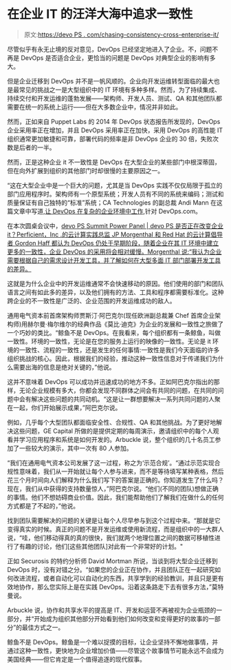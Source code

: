 # 在企业 IT 的汪洋大海中追求一致性

> 原文:[https://devo PS . com/chasing-consistency-cross-enterprise-it/](https://devops.com/chasing-consistency-across-enterprise-it/)

尽管似乎有永无止境的反对意见，DevOps 已经坚定地进入了企业。不，问题不再是 DevOps 是否适合企业，更恰当的问题是 DevOps 对典型企业的影响有多大。

但是企业迁移到 DevOps 并不是一帆风顺的。企业向开发运维转型面临的最大也是最常见的挑战之一是大型组织中的 IT 环境有多种多样。然而，为了持续集成、持续交付和开发运维的蓬勃发展——架构师、开发人员、测试、QA 和其他团队都需要在统一的系统上运行——但在大多数企业中，情况并非如此。

然而，正如来自 Puppet Labs 的 2014 年 DevOps 状态报告所发现的，DevOps 企业采用率正在增加，并且 DevOps 采用率正在加快，采用 DevOps 的高性能 IT 组织通常更加敏捷和可靠，部署代码的频率是非 DevOps 企业的 30 倍，失败次数是后者的一半。

然而，正是这种企业 it 不一致性是 DevOps 在大型企业的某些部门中根深蒂固，但在向外扩展到组织的其他部门时却很慢的主要原因之一。

“这在大型企业中是一个巨大的问题，尤其是当 DevOps 实践不仅仅局限于孤立的部门应用程序时。架构师有一个原型系统；开发人员有不同的系统来编码；测试和质量保证有自己独特的“标准”系统；CA Technologies 的副总裁 Andi Mann 在这篇文章中写道,[让 DevOps 在复杂的企业环境中工作](https://devops.com/blogs/making-devops-work-complex-enterprise-environments/),针对 DevOps.com。

在本次圆桌会议中，[devo PS Summit Power Panel | devo PS 是否正在改变企业 it？Perficient，Inc .的云计算实践总监 JP Morgenthal 和 Red Hat 的云计算倡导者 Gordon Haff 都认为 DevOps 仍处于早期阶段，随着企业在其 IT 环境中建立更多的一致性，企业 DevOps 的采用将会相对缓慢。Morgenthal 说:“我认为企业需要根据自己的需求设计开发工具，并了解如何在大型多面 IT 部门部署开发工具的差异。](https://youtu.be/igjp1dwp01a)

这就是为什么企业中的开发运维通常不会快速移动的原因。他们使用的部门和团队语言之间有如此多的差异，以及他们拥有的方法、工具和程序都需要标准化。这种跨企业的不一致性是广泛的、企业范围的开发运维成功的敌人。

通用电气资本前首席架构师贾斯汀·阿巴克尔(现任欧洲副总裁兼 Chef 首席企业架构师)用赫尔曼·梅尔维尔的经典作品《莫比·迪克》为企业的发展和一致性之旅做了一个巧妙的类比。“鲸鱼不是 DevOps。在我看来，每个组织都有一条鲸鱼，叫做一致性。环境的一致性，无论是在您的服务上运行的映像的一致性。无论是 it 环境的一致性、流程的一致性，还是发生的任何事情:一致性是我们今天面临的许多组织挑战的核心。因此，根据我们的经验，推动这种一致性信息对于传递我们为什么需要出海的信息是绝对关键的，”他说。

这并不意味着 DevOps 可以成功并迅速成功的地方不多。正如阿巴克尔指出的那样，无论企业规模有多大，你都会发现不同群体之间会有共同的问题，在共同的问题中会有解决这些问题的共同动机。“这是让一群想要解决一系列共同问题的人聚在一起，你们开始展示成果，”阿巴克尔说。

例如，几乎每个大型团队都面临安全性、合规性、QA 和其他挑战。为了更好地解决这些问题，GE Capital 所做的是提供定期的每周演示，邀请组织中的每个人观看并学习应用程序和系统是如何开发的。Arbuckle 说，整个组织的几十名员工参加了一些较大的演示，其中一次有 80 人参加。

“我们在通用电气资本公司发展了这一过程，称之为‘示范合规’。“通过示范实现合规性意味着，我们从一开始就让每个人参与进来，而不是等待填写某种表格，然后花三个月时间向人们解释为什么我们写下的答案是正确的。你知道发生了什么吗？现在，我们从中获得的支持数量惊人，”阿巴克尔说。“他们(不同的团队)想做正确的事情。他们不想妨碍商业价值。因此，我们能帮助他们了解我们在做什么的任何方式都是了不起的，”他说。

找到团队需要解决的问题的关键是让每个人尽早参与到这个过程中来。“那就是它变得真实的时候。真正的问题不是开发运维或使用新流程，而是组织中的一大群人说，“哇，他们移动得真的真的很快，我们就两个地理位置之间的数据可移植性进行了有趣的讨论，他们[这些其他团队]对此有一个非常好的计划。"

正如 Securosis 的特约分析师 David Mortman 所说，当谈到将大型企业迁移到 DevOps 时，没有对错之分。“如果您的企业正在协作，并且团队正在一起研究如何改进流程，或者自动化可以自动化的东西，共享学到的经验教训，并且只是更有效地协作，那么您实际上是在实践 DevOps。沿着这条路走下去有很多方法，”莫特曼说。

Arbuckle 说，协作和共享水平的提高是 IT、开发和运营不再被视为企业瓶颈的一部分，并“开始成为组织其他部分开始看到他们如何改变和变得更好的故事的一部分”的最佳方式之一。

鲸鱼不是 DevOps。鲸鱼是一个难以捉摸的目标，让企业坚持不懈地做事情，并通过这种一致性，更快地为企业增加价值——尽管这个故事情节可能永远不会成为美国经典——但它肯定是一个值得追逐的现代叙事。